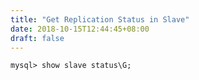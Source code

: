```yaml
---
title: "Get Replication Status in Slave"
date: 2018-10-15T12:44:45+08:00
draft: false
---
```

```
mysql> show slave status\G;
```

